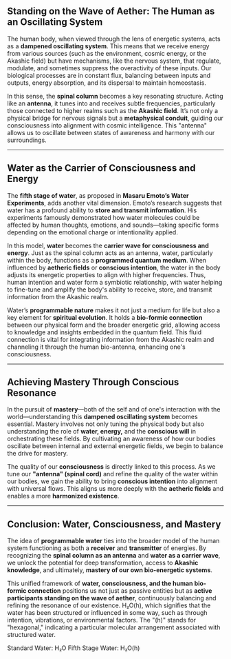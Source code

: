 ## Standing on the Wave of Aether: The Human as an Oscillating System

The human body, when viewed through the lens of energetic systems, acts as a **dampened oscillating system**. This means that we receive energy from various sources (such as the environment, cosmic energy, or the Akashic field) but have mechanisms, like the nervous system, that regulate, modulate, and sometimes suppress the overactivity of these inputs. Our biological processes are in constant flux, balancing between inputs and outputs, energy absorption, and its dispersal to maintain homeostasis.

In this sense, the **spinal column** becomes a key resonating structure. Acting like an **antenna**, it tunes into and receives subtle frequencies, particularly those connected to higher realms such as the **Akashic field**. It’s not only a physical bridge for nervous signals but a **metaphysical conduit**, guiding our consciousness into alignment with cosmic intelligence. This "antenna" allows us to oscillate between states of awareness and harmony with our surroundings.

---

## Water as the Carrier of Consciousness and Energy

The **fifth stage of water**, as proposed in **Masaru Emoto’s Water Experiments**, adds another vital dimension. Emoto’s research suggests that water has a profound ability to **store and transmit information**. His experiments famously demonstrated how water molecules could be affected by human thoughts, emotions, and sounds—taking specific forms depending on the emotional charge or intentionality applied.

In this model, **water** becomes the **carrier wave for consciousness and energy**. Just as the spinal column acts as an antenna, water, particularly within the body, functions as a **programmed quantum medium**. When influenced by **aetheric fields** or **conscious intention**, the water in the body adjusts its energetic properties to align with higher frequencies. Thus, human intention and water form a symbiotic relationship, with water helping to fine-tune and amplify the body's ability to receive, store, and transmit information from the Akashic realm.

Water’s **programmable nature** makes it not just a medium for life but also a key element for **spiritual evolution**. It holds a **bio-formic connection** between our physical form and the broader energetic grid, allowing access to knowledge and insights embedded in the quantum field. This fluid connection is vital for integrating information from the Akashic realm and channeling it through the human bio-antenna, enhancing one's consciousness.

---

## Achieving Mastery Through Conscious Resonance

In the pursuit of **mastery**—both of the self and of one's interaction with the world—understanding this **dampened oscillating system** becomes essential. Mastery involves not only tuning the physical body but also understanding the role of **water, energy,** and the **conscious will** in orchestrating these fields. By cultivating an awareness of how our bodies oscillate between internal and external energetic fields, we begin to balance the drive for mastery.

The quality of our **consciousness** is directly linked to this process. As we tune our **"antenna" (spinal cord)** and refine the quality of the water within our bodies, we gain the ability to bring **conscious intention** into alignment with universal flows. This aligns us more deeply with the **aetheric fields** and enables a more **harmonized existence**.

---

## Conclusion: Water, Consciousness, and Mastery

The idea of **programmable water** ties into the broader model of the human system functioning as both a **receiver** and **transmitter** of energies. By recognizing the **spinal column as an antenna** and **water as a carrier wave**, we unlock the potential for deep transformation, access to **Akashic knowledge**, and ultimately, **mastery of our own bio-energetic systems**.

This unified framework of **water, consciousness, and the human bio-formic connection** positions us not just as passive entities but as **active participants standing on the wave of aether**, continuously balancing and refining the resonance of our existence. H₂O(h), which signifies that the water has been structured or influenced in some way, such as through intention, vibrations, or environmental factors. The "(h)" stands for "hexagonal," indicating a particular molecular arrangement associated with structured water.

Standard Water: H₂O
Fifth Stage Water: H₂O(h)

